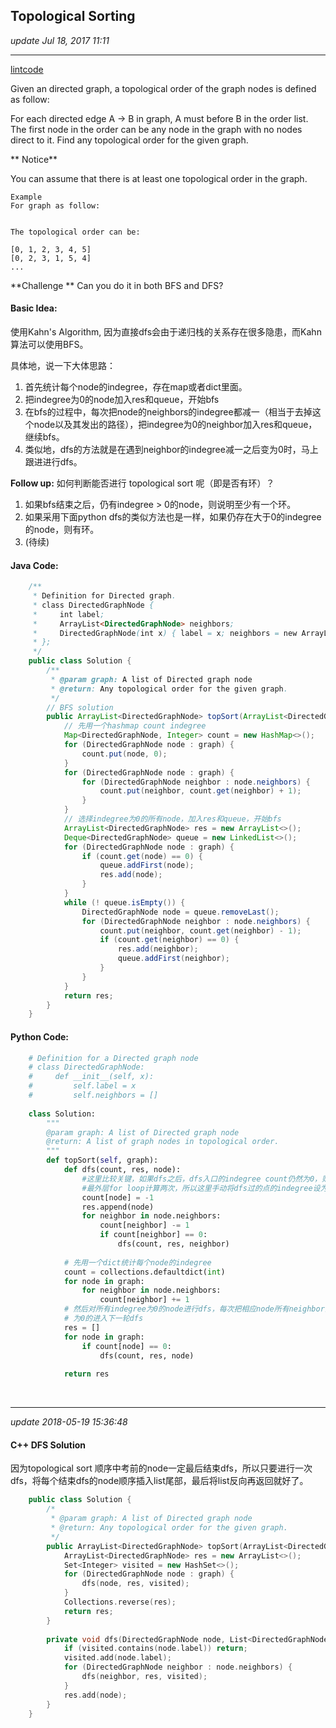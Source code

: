 ## Topological Sorting
_update Jul 18, 2017 11:11_

---
[lintcode](http://www.lintcode.com/en/problem/topological-sorting/)

Given an directed graph, a topological order of the graph nodes is defined as follow:

For each directed edge A -> B in graph, A must before B in the order list.
The first node in the order can be any node in the graph with no nodes direct to it.
Find any topological order for the given graph.

** Notice**

You can assume that there is at least one topological order in the graph.


    Example
    For graph as follow:
    
    
    The topological order can be:
    
    [0, 1, 2, 3, 4, 5]
    [0, 2, 3, 1, 5, 4]
    ...
**Challenge **
Can you do it in both BFS and DFS?

#### Basic Idea:
使用Kahn's Algorithm, 因为直接dfs会由于递归栈的关系存在很多隐患，而Kahn算法可以使用BFS。

具体地，说一下大体思路：

1.  首先统计每个node的indegree，存在map或者dict里面。
2.  把indegree为0的node加入res和queue，开始bfs
3.  在bfs的过程中，每次把node的neighbors的indegree都减一（相当于去掉这个node以及其发出的路径），把indegree为0的neighbor加入res和queue，继续bfs。
4.  类似地，dfs的方法就是在遇到neighbor的indegree减一之后变为0时，马上跟进进行dfs。

**Follow up:** 如何判断能否进行 topological sort 呢（即是否有环）？

1.  如果bfs结束之后，仍有indegree > 0的node，则说明至少有一个环。
2.  如果采用下面python dfs的类似方法也是一样，如果仍存在大于0的indegree的node，则有环。
3.  (待续)

#### Java Code:
```java
    /**
     * Definition for Directed graph.
     * class DirectedGraphNode {
     *     int label;
     *     ArrayList<DirectedGraphNode> neighbors;
     *     DirectedGraphNode(int x) { label = x; neighbors = new ArrayList<DirectedGraphNode>(); }
     * };
     */
    public class Solution {
        /**
         * @param graph: A list of Directed graph node
         * @return: Any topological order for the given graph.
         */ 
        // BFS solution
        public ArrayList<DirectedGraphNode> topSort(ArrayList<DirectedGraphNode> graph) {
            // 先用一个hashmap count indegree
            Map<DirectedGraphNode, Integer> count = new HashMap<>();
            for (DirectedGraphNode node : graph) {
                count.put(node, 0);
            }
            for (DirectedGraphNode node : graph) {
                for (DirectedGraphNode neighbor : node.neighbors) {
                    count.put(neighbor, count.get(neighbor) + 1);
                }
            }
            // 选择indegree为0的所有node，加入res和queue，开始bfs
            ArrayList<DirectedGraphNode> res = new ArrayList<>();
            Deque<DirectedGraphNode> queue = new LinkedList<>();
            for (DirectedGraphNode node : graph) {
                if (count.get(node) == 0) {
                    queue.addFirst(node);
                    res.add(node);
                }
            }
            while (! queue.isEmpty()) {
                DirectedGraphNode node = queue.removeLast();
                for (DirectedGraphNode neighbor : node.neighbors) {
                    count.put(neighbor, count.get(neighbor) - 1);
                    if (count.get(neighbor) == 0) {
                        res.add(neighbor);
                        queue.addFirst(neighbor);
                    }
                }
            }
            return res;
        }
    }
```

#### Python Code:
```python
    # Definition for a Directed graph node
    # class DirectedGraphNode:
    #     def __init__(self, x):
    #         self.label = x
    #         self.neighbors = []
    
    class Solution:
        """
        @param graph: A list of Directed graph node
        @return: A list of graph nodes in topological order.
        """
        def topSort(self, graph):
            def dfs(count, res, node):
                #这里比较关键，如果dfs之后，dfs入口的indegree count仍然为0，则有可能被
                #最外层for loop计算两次，所以这里手动将dfs过的点的indegree设为-1，既可避免重复
                count[node] = -1
                res.append(node)
                for neighbor in node.neighbors:
                    count[neighbor] -= 1
                    if count[neighbor] == 0:
                        dfs(count, res, neighbor)
            
            # 先用一个dict统计每个node的indegree
            count = collections.defaultdict(int)
            for node in graph:
                for neighbor in node.neighbors:
                    count[neighbor] += 1
            # 然后对所有indegree为0的node进行dfs，每次把相应node所有neighbor的indgree -= 1，
            # 为0的进入下一轮dfs
            res = []
            for node in graph:
                if count[node] == 0:
                    dfs(count, res, node)
            
            return res
```

<br>

---
_update 2018-05-19 15:36:48_

#### C++ DFS Solution
因为topological sort 顺序中考前的node一定最后结束dfs，所以只要进行一次dfs，将每个结束dfs的node顺序插入list尾部，最后将list反向再返回就好了。
```cpp
    public class Solution {
        /*
         * @param graph: A list of Directed graph node
         * @return: Any topological order for the given graph.
         */
        public ArrayList<DirectedGraphNode> topSort(ArrayList<DirectedGraphNode> graph) {
            ArrayList<DirectedGraphNode> res = new ArrayList<>();
            Set<Integer> visited = new HashSet<>();
            for (DirectedGraphNode node : graph) {
                dfs(node, res, visited);
            }
            Collections.reverse(res);
            return res;
        }
        
        private void dfs(DirectedGraphNode node, List<DirectedGraphNode> res, Set<Integer> visited) {
            if (visited.contains(node.label)) return;
            visited.add(node.label);
            for (DirectedGraphNode neighbor : node.neighbors) {
                dfs(neighbor, res, visited);
            }
            res.add(node);
        }
    }
```
